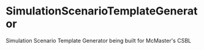 # SimulationScenarioTemplateGenerator
Simulation Scenario Template Generator being built for McMaster's CSBL

